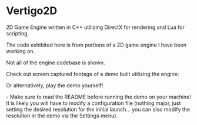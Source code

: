 Vertigo2D
=========

2D Game Engine written in C++ utilizing DirectX for rendering and Lua for scripting.


The code exhibited here is from portions of a 2D game engine I have been working on.

Not all of the engine codebase is shown. 

Check out screen captured footage of a demo built utilizing the engine:
<LINK HERE>

Or alternatively, play the demo yourself!
<LINK HERE>
  - Make sure to read the README before running the demo on your machine! It is likely you will have to modify a configuration file (nothing major, just setting the desired resolution for the initial launch... you can also modify the resolution in the demo via the Settings menu).
